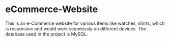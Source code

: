 # eCommerce-Website
This is an e-Commerce website for various items like watches, shirts, which is
responsive and would work seamlessly on different devices. The database used in
the project is MySQL.
